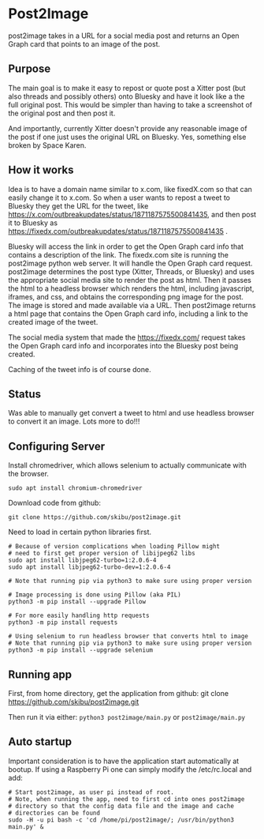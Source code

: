 # Post2Image

post2image takes in a URL for a social media post and returns an Open Graph card that points to an image of the post. 

## Purpose 
The main goal is to make it easy to repost or quote post a Xitter post (but also threads and possibly 
others) onto Bluesky and have it look like a the full original post. This would be simpler than having 
to take a screenshot of the original post and then post it. 

And importantly, currently Xitter doesn't provide any reasonable image of the post if one just uses the 
original URL on Bluesky. Yes, something else broken by Space Karen.

## How it works
Idea is to have a domain name similar to x.com, like fixedX.com so that can easily change it to x.com. So when a user wants to repost a tweet to Bluesky they get the URL for the tweet, like https://x.com/outbreakupdates/status/1871187575500841435, and then post it to Bluesky as https://fixedx.com/outbreakupdates/status/1871187575500841435 . 

Bluesky will access the link in order to get the Open Graph card info that contains a description of the link. The fixedx.com site is running the post2image python web server. It will handle the Open Graph card request. post2image determines the post type (Xitter, Threads, or Bluesky) and uses the appropriate social media site to render the post as html. Then it passes the html to a headless browser which renders the html, including javascript, iframes, and css, and obtains the corresponding png image for the post. The image is stored and made available via a URL. Then post2image returns a html page that contains the Open Graph card info, including a link to the created image of the tweet. 

The social media system that made the https://fixedx.com/ request takes the Open Graph card info and incorporates into the Bluesky post being created.

Caching of the tweet info is of course done.

## Status

Was able to manually get convert a tweet to html and use headless browser to convert it an image. Lots more to do!!!

## Configuring Server
Install chromedriver, which allows selenium to actually communicate with the browser.
```
sudo apt install chromium-chromedriver
```

Download code from github:
```
git clone https://github.com/skibu/post2image.git
```

Need to load in certain python libraries first.
```
# Because of version complications when loading Pillow might
# need to first get proper version of libijpeg62 libs
sudo apt install libjpeg62-turbo=1:2.0.6-4
sudo apt install libjpeg62-turbo-dev=1:2.0.6-4

# Note that running pip via python3 to make sure using proper version

# Image processing is done using Pillow (aka PIL)
python3 -m pip install --upgrade Pillow

# For more easily handling http requests
python3 -m pip install requests

# Using selenium to run headless browser that converts html to image
# Note that running pip via python3 to make sure using proper version
python3 -m pip install --upgrade selenium
```

## Running app
First, from home directory, get the application from github: git clone https://github.com/skibu/post2image.git

Then run it via either: `python3 post2image/main.py` or `post2image/main.py`

## Auto startup
Important consideration is to have the application start automatically at bootup. If using a Raspberry Pi one can simply modify the /etc/rc.local and add:

```
# Start post2image, as user pi instead of root.
# Note, when running the app, need to first cd into ones post2image
# directory so that the config data file and the image and cache 
# directories can be found
sudo -H -u pi bash -c 'cd /home/pi/post2image/; /usr/bin/python3 main.py' &
```
